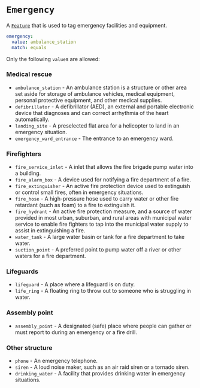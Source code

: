 # `Emergency`

A [`Feature`](../settings/feature.md) that is used to tag emergency facilities and equipment.

```yml
emergency:
  value: ambulance_station
  match: equals
```

Only the following `value`s are allowed:

### Medical rescue

* `ambulance_station` - An ambulance station is a structure or other area set aside for storage of ambulance vehicles, medical equipment, personal protective equipment, and other medical supplies.
* `defibrillator` - A defibrillator (AED), an external and portable electronic device that diagnoses and can correct arrhythmia of the heart automatically.
* `landing_site` - A preselected flat area for a helicopter to land in an emergency situation.
* `emergency_ward_entrance` - The entrance to an emergency ward.

### Firefighters

* `fire_service_inlet` - A inlet that allows the fire brigade pump water into a building.
* `fire_alarm_box` - A device used for notifying a fire department of a fire.
* `fire_extinguisher` - An active fire protection device used to extinguish or control small fires, often in emergency situations.
* `fire_hose` - A high-pressure hose used to carry water or other fire retardant (such as foam) to a fire to extinguish it.
* `fire_hydrant` - An active fire protection measure, and a source of water provided in most urban, suburban, and rural areas with municipal water service to enable fire fighters to tap into the municipal water supply to assist in extinguishing a fire.
* `water_tank` - A large water basin or tank for a fire department to take water.
* `suction_point` - A preferred point to pump water off a river or other waters for a fire department.

### Lifeguards

* `lifeguard` - A place where a lifeguard is on duty.
* `life_ring` - A floating ring to throw out to someone who is struggling in water.

### Assembly point

* `assembly_point` - A designated (safe) place where people can gather or must report to during an emergency or a fire drill.

### Other structure

* `phone` - An emergency telephone.
* `siren` - A loud noise maker, such as an air raid siren or a tornado siren.
* `drinking_water` - A facility that provides drinking water in emergency situations.
